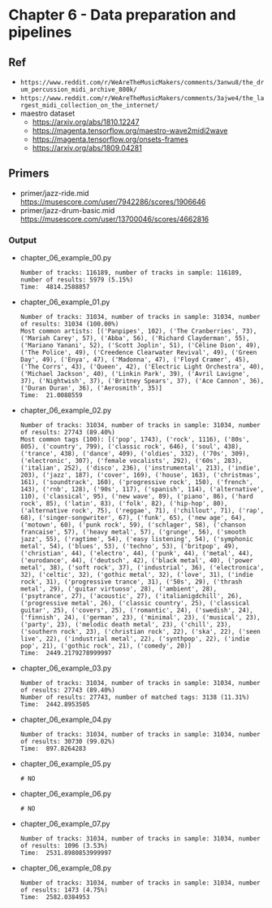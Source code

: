 # Chapter 6 - Data preparation and pipelines

## Ref

- `https://www.reddit.com/r/WeAreTheMusicMakers/comments/3anwu8/the_drum_percussion_midi_archive_800k/`
- `https://www.reddit.com/r/WeAreTheMusicMakers/comments/3ajwe4/the_largest_midi_collection_on_the_internet/`
- maestro dataset
    - https://arxiv.org/abs/1810.12247
    - https://magenta.tensorflow.org/maestro-wave2midi2wave
    - https://magenta.tensorflow.org/onsets-frames
    - https://arxiv.org/abs/1809.04281
       

## Primers

- primer/jazz-ride.mid https://musescore.com/user/7942286/scores/1906646
- primer/jazz-drum-basic.mid https://musescore.com/user/13700046/scores/4662816

### Output

- chapter_06_example_00.py
    ```
    Number of tracks: 116189, number of tracks in sample: 116189, number of results: 5979 (5.15%)
    Time:  4814.2588857
    ```
- chapter_06_example_01.py
    ```
    Number of tracks: 31034, number of tracks in sample: 31034, number of results: 31034 (100.00%)
    Most common artists: [('Panpipes', 102), ('The Cranberries', 73), ('Mariah Carey', 57), ('Abba', 56), ('Richard Clayderman', 55), ('Mariano Yanani', 52), ('Scott Joplin', 51), ('Céline Dion', 49), ('The Police', 49), ('Creedence Clearwater Revival', 49), ('Green Day', 49), ('Enya', 47), ('Madonna', 47), ('Floyd Cramer', 45), ('The Corrs', 43), ('Queen', 42), ('Electric Light Orchestra', 40), ('Michael Jackson', 40), ('Linkin Park', 39), ('Avril Lavigne', 37), ('Nightwish', 37), ('Britney Spears', 37), ('Ace Cannon', 36), ('Duran Duran', 36), ('Aerosmith', 35)]
    Time:  21.0088559
    ```
- chapter_06_example_02.py
    ```
    Number of tracks: 31034, number of tracks in sample: 31034, number of results: 27743 (89.40%)
    Most common tags (100): [('pop', 1743), ('rock', 1116), ('80s', 805), ('country', 799), ('classic rock', 646), ('soul', 438), ('trance', 438), ('dance', 409), ('oldies', 332), ('70s', 309), ('electronic', 307), ('female vocalists', 292), ('60s', 283), ('italian', 252), ('disco', 236), ('instrumental', 213), ('indie', 203), ('jazz', 187), ('cover', 169), ('house', 163), ('christmas', 161), ('soundtrack', 160), ('progressive rock', 150), ('french', 143), ('rnb', 128), ('90s', 117), ('spanish', 114), ('alternative', 110), ('classical', 95), ('new wave', 89), ('piano', 86), ('hard rock', 85), ('latin', 83), ('folk', 82), ('hip-hop', 80), ('alternative rock', 75), ('reggae', 71), ('chillout', 71), ('rap', 68), ('singer-songwriter', 67), ('funk', 65), ('new age', 64), ('motown', 60), ('punk rock', 59), ('schlager', 58), ('chanson francaise', 57), ('heavy metal', 57), ('grunge', 56), ('smooth jazz', 55), ('ragtime', 54), ('easy listening', 54), ('symphonic metal', 54), ('blues', 53), ('techno', 53), ('britpop', 49), ('christian', 44), ('electro', 44), ('punk', 44), ('metal', 44), ('eurodance', 44), ('deutsch', 42), ('black metal', 40), ('power metal', 38), ('soft rock', 37), ('industrial', 36), ('electronica', 32), ('celtic', 32), ('gothic metal', 32), ('love', 31), ('indie rock', 31), ('progressive trance', 31), ('50s', 29), ('thrash metal', 29), ('guitar virtuoso', 28), ('ambient', 28), ('psytrance', 27), ('acoustic', 27), ('italianigdchill', 26), ('progressive metal', 26), ('classic country', 25), ('classical guitar', 25), ('covers', 25), ('romantic', 24), ('swedish', 24), ('finnish', 24), ('german', 23), ('minimal', 23), ('musical', 23), ('party', 23), ('melodic death metal', 23), ('chill', 23), ('southern rock', 23), ('christian rock', 22), ('ska', 22), ('seen live', 22), ('industrial metal', 22), ('synthpop', 22), ('indie pop', 21), ('gothic rock', 21), ('comedy', 20)]
    Time:  2449.2179278999997
    ```
- chapter_06_example_03.py
    ```
    Number of tracks: 31034, number of tracks in sample: 31034, number of results: 27743 (89.40%)
    Number of results: 27743, number of matched tags: 3138 (11.31%)
    Time:  2442.8953505
    ```
- chapter_06_example_04.py
    ```
    Number of tracks: 31034, number of tracks in sample: 31034, number of results: 30730 (99.02%)
    Time:  897.8264283
    ```
- chapter_06_example_05.py
    ```
    # NO
    ```
- chapter_06_example_06.py
    ```
    # NO
    ```
- chapter_06_example_07.py
    ```
    Number of tracks: 31034, number of tracks in sample: 31034, number of results: 1096 (3.53%)
    Time:  2531.8980853999997
    ```
- chapter_06_example_08.py
    ```
    Number of tracks: 31034, number of tracks in sample: 31034, number of results: 1473 (4.75%)
    Time:  2582.0384953
    ```
